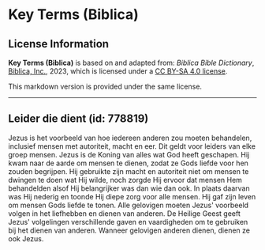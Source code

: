 # Key Terms (Biblica)

## License Information

**Key Terms (Biblica)** is based on and adapted from: _Biblica Bible Dictionary_, [Biblica, Inc.](https://www.biblica.com/), 2023, which is licensed under a [CC BY-SA 4.0 license](https://creativecommons.org/licenses/by-sa/4.0/legalcode.en).

This markdown version is provided under the same license.



--------------------------------

## Leider die dient (id: 778819)

Jezus is het voorbeeld van hoe iedereen anderen zou moeten behandelen, inclusief mensen met autoriteit, macht en eer. Dit geldt voor leiders van elke groep mensen. Jezus is de Koning van alles wat God heeft geschapen. Hij kwam naar de aarde om mensen te dienen, zodat ze Gods liefde voor hen zouden begrijpen. Hij gebruikte zijn macht en autoriteit niet om mensen te dwingen te doen wat Hij wilde, noch zorgde Hij ervoor dat mensen Hem behandelden alsof Hij belangrijker was dan wie dan ook. In plaats daarvan was Hij nederig en toonde Hij diepe zorg voor alle mensen. Hij gaf zijn leven om mensen Gods liefde te tonen. Alle gelovigen moeten Jezus' voorbeeld volgen in het liefhebben en dienen van anderen. De Heilige Geest geeft Jezus' volgelingen verschillende gaven en vaardigheden om te gebruiken bij het dienen van anderen. Wanneer gelovigen anderen dienen, dienen ze ook Jezus.


